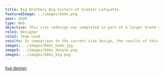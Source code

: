 ```yaml
---
title: Big Brothers Big Sisters of Greater Lafayette
featuredImage: ../images/bbbs.png
year: 2020
type: Web
objective: This site redesign was completed in part of a larger brand awareness campaign for COM 353 at Purdue University to assist Big Brothers Big Sisters of Greater Lafayette. The intentions of this redesign focused on recruiting more Big volunteers for the organization through bold fonts, colors, and strong language. A large portion of the redesign centered around new navigation and language development to emphasize the importance of a Big/Little pairing for BBBS.
role1: Designer
role2: Team Lead
results: In comparison to the current site design, the results of this redesign align with the larger organization’s branding. The design was completed over a two-week period, but with the organization having limited resources, development will be put off until a later semester.
image1: ../images/bbbs_home.jpg
image3: ../images/bbbs_donate.png
image2: ../images/bbbs_big.png
---
```


<a href="https://xd.adobe.com/view/16e50d92-cd01-4f8d-42c1-aaa34e1cfcac-60d4/?fullscreen" style="color: #212529;">live design</a>